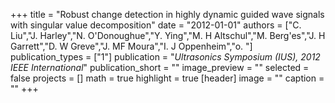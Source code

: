 +++
title = "Robust change detection in highly dynamic guided wave signals with singular value decomposition"
date = "2012-01-01"
authors = ["C. Liu","J. Harley","N. O'Donoughue","Y. Ying","M. H Altschul","M. Berg'es","J. H Garrett","D. W Greve","J. MF Moura","I. J Oppenheim","o. "]
publication_types = ["1"]
publication = "_Ultrasonics Symposium (IUS), 2012 IEEE International_"
publication_short = ""
image_preview = ""
selected = false
projects = []
math = true
highlight = true
[header]
image = ""
caption = ""
+++

